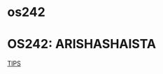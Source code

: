 # os242
# OS242: ARISHASHAISTA
[TIPS](https://github.com/cbkadal/os242/blob/879e7262675f856637d282788a678753e340db9c/tips.md)
